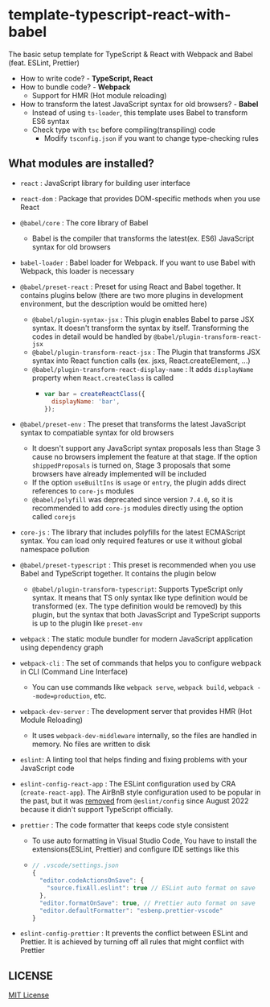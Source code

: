 # template-typescript-react-with-babel

The basic setup template for TypeScript & React with Webpack and Babel (feat. ESLint, Prettier)

- How to write code? - **TypeScript, React**
- How to bundle code? - **Webpack**
  - Support for HMR (Hot module reloading)
- How to transform the latest JavaScript syntax for old browsers? - **Babel**
  - Instead of using `ts-loader`, this template uses Babel to transform ES6 syntax
  - Check type with `tsc` before compiling(transpiling) code
    - Modify `tsconfig.json` if you want to change type-checking rules

## What modules are installed?

- `react` : JavaScript library for building user interface
- `react-dom` : Package that provides DOM-specific methods when you use React
- `@babel/core` : The core library of Babel
  - Babel is the compiler that transforms the latest(ex. ES6) JavaScript syntax for old browsers
- `babel-loader` : Babel loader for Webpack. If you want to use Babel with Webpack, this loader is necessary
- `@babel/preset-react` : Preset for using React and Babel together. It contains plugins below (there are two more plugins in development environment, but the description would be omitted here)

  - `@babel/plugin-syntax-jsx` : This plugin enables Babel to parse JSX syntax. It doesn't transform the syntax by itself. Transforming the codes in detail would be handled by `@babel/plugin-transform-react-jsx`
  - `@babel/plugin-transform-react-jsx` : The Plugin that transforms JSX syntax into React function calls (ex. jsxs, React.createElement, ...)
  - `@babel/plugin-transform-react-display-name` : It adds `displayName` property when `React.createClass` is called
    - ```js
      var bar = createReactClass({
        displayName: 'bar',
      });
      ```

- `@babel/preset-env` : The preset that transforms the latest JavaScript syntax to compatiable syntax for old browsers
  - It doesn't support any JavaScript syntax proposals less than Stage 3 cause no browsers implement the feature at that stage. If the option `shippedProposals` is turned on, Stage 3 proposals that some browsers have already implemented will be included
  - If the option `useBuiltIns` is `usage` or `entry`, the plugin adds direct references to `core-js` modules
  - `@babel/polyfill` was deprecated since version `7.4.0`, so it is recommended to add `core-js` modules directly using the option called `corejs`
- `core-js` : The library that includes polyfills for the latest ECMAScript syntax. You can load only required features or use it without global namespace pollution
- `@babel/preset-typescript` : This preset is recommended when you use Babel and TypeScript together. It contains the plugin below

  - `@babel/plugin-transform-typescript`: Supports TypeScript only syntax. It means that TS only syntax like type definition would be transformed (ex. The type definition would be removed) by this plugin, but the syntax that both JavasScript and TypeScript supports is up to the plugin like `preset-env`

- `webpack` : The static module bundler for modern JavaScript application using dependency graph
- `webpack-cli` : The set of commands that helps you to configure webpack in CLI (Command Line Interface)
  - You can use commands like `webpack serve`, `webpack build`, `webpack --mode=production`, etc.
- `webpack-dev-server` : The development server that provides HMR (Hot Module Reloading)
  - It uses `webpack-dev-middleware` internally, so the files are handled in memory. No files are written to disk
- `eslint`: A linting tool that helps finding and fixing problems with your JavaScript code
- `eslint-config-react-app` : The ESLint configuration used by CRA (`create-react-app`). The AirBnB style configuration used to be popular in the past, but it was [removed](https://github.com/eslint/create-config/releases/tag/v0.3.1) from `@eslint/config` since August 2022 because it didn't support TypeScript officially.
- `prettier` : The code formatter that keeps code style consistent

  - To use auto formatting in Visual Studio Code, You have to install the extensions(ESLint, Prettier) and configure IDE settings like this
  - ```js
    // .vscode/settings.json
    {
      "editor.codeActionsOnSave": {
        "source.fixAll.eslint": true // ESLint auto format on save
      },
      "editor.formatOnSave": true, // Prettier auto format on save
      "editor.defaultFormatter": "esbenp.prettier-vscode"
    }
    ```

- `eslint-config-prettier` : It prevents the conflict between ESLint and Prettier. It is achieved by turning off all rules that might conflict with Prettier

## LICENSE

[MIT License](./LICENSE)
